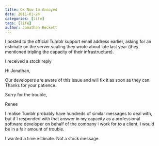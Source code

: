 ```yaml
---
title: Ok Now Im Annoyed
date: 2011-01-24
categories: [life]
tags: [life]
author: Jonathan Beckett
---
```


I posted to the official Tumblr support email address earlier, asking for an estimate on the server scaling they wrote about late last year (they mentioned tripling the capacity of their infrastructure).

I received a stock reply

Hi Jonathan,

Our developers are aware of this issue and will fix it as soon as they can. Thanks for your patience.

Sorry for the trouble,

Renee

I realise Tumblr probably have hundreds of similar messages to deal with, but if I responded with that answer in my capacity as a professional software developer on behalf of the company I work for to a client, I would be in a fair amount of trouble.

I wanted a time estimate. Not a stock message.
